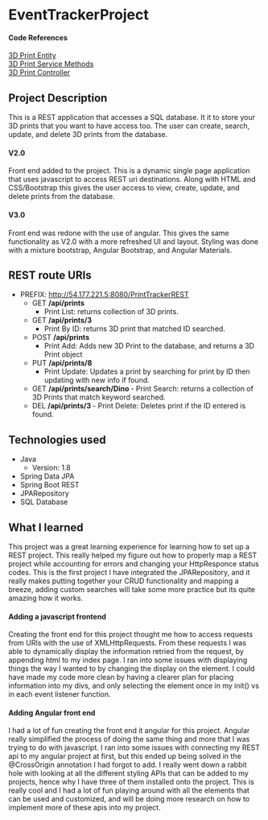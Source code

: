 # EventTrackerProject

#### Code References
[3D Print Entity](https://github.com/breckiam/EventTrackerProject/blob/main/PrintTrackerJPA/src/main/java/com/skilldistillery/entities/ThreeDPrint.java)<br>
[3D Print Service Methods](https://github.com/breckiam/EventTrackerProject/blob/main/PrintTrackerREST/src/main/java/com/skilldistillery/services/ThreeDPrintServiceImpl.java)<br>
[3D Print Controller](https://github.com/breckiam/EventTrackerProject/blob/main/PrintTrackerREST/src/main/java/com/skilldistillery/controllers/ThreeDPrintController.java)

## Project Description

This is a REST application that accesses a SQL database. It it to store your 3D
prints that you want to have access too. The user can create, search, update, and
delete 3D prints from the database.

#### V2.0

Front end added to the project. This is a dynamic single page application that uses javascript to access REST uri destinations. Along with HTML and CSS/Bootstrap this gives the user access to view, create, update, and delete prints from the database.

#### V3.0

Front end was redone with the use of angular. This gives the same functionality as V2.0 with a more refreshed UI and layout. Styling was done with a mixture bootstrap, Angular Bootstrap, and Angular Materials.

## REST route URIs
- PREFIX: http://54.177.221.5:8080/PrintTrackerREST
  - GET <strong>/api/prints</strong>
    - Print List: returns collection of 3D prints.
  - GET <strong>/api/prints/3  </strong>
      - Print By ID: returns 3D print that matched ID searched.
  - POST <strong> /api/prints </strong>
    - Print Add: Adds new 3D Print to the database, and returns a 3D Print object
  - PUT <strong> /api/prints/8 </strong>
      - Print Update: Updates a print by searching for print by ID then updating with new info if found.
  - GET <strong> /api/prints/search/Dino </strong>
        - Print Search: returns a collection of 3D Prints that match keyword searched.
  - DEL <strong> /api/prints/3 </strong>
        - Print Delete: Deletes print if the ID entered is found.
## Technologies used
- Java
  - Version: 1.8
- Spring Data JPA
- Spring Boot REST
- JPARepository
- SQL Database    

## What I learned
This project was a great learning experience for learning how to set up a REST project. This really helped my figure out how to properly map a REST project while accounting for errors and changing your HttpResponce status codes. This is the first project I have integrated the JPARepository, and it really makes putting together your CRUD functionality and mapping a breeze, adding custom searches will take some more practice but its quite amazing how it works.

#### Adding a javascript frontend
Creating the front end for this project thought me how to access requests from URIs with the use of XMLHttpRequests. From these requests I was able to dynamically display the information retried from the request, by appending html to my index page. I ran into some issues with displaying things the way I wanted to by changing the display on the element. I could have made my code more clean by having a clearer plan for placing information into my divs, and only selecting the element once in my init() vs in each event listener function.

#### Adding Angular front end
I had a lot of fun creating the front end it angular for this project. Angular really simplified the process of doing the same thing and more that I was trying to do with javascript. I ran into some issues with connecting my REST api to my angular project at first, but this ended up being solved in the @CrossOrigin annotation I had forgot to add. I really went down a rabbit hole with looking at all the different styling APIs that can be added to my projects, hence why I have three of them installed onto the project. This is really cool and I had a lot of fun playing around with all the elements that can be used and customized, and will be doing more research on how to implement more of these apis into my project. 
